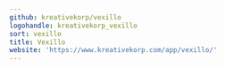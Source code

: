 ```yaml
---
github: kreativekorp/vexillo
logohandle: kreativekorp_vexillo
sort: vexillo
title: Vexillo
website: 'https://www.kreativekorp.com/app/vexillo/'
---
```

